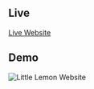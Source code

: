 
## Live

[Live Website](https://meta-front-end-developer.onrender.com/)

## Demo

![Little Lemon Website](./src/images/demo/LLDemo.gif)
